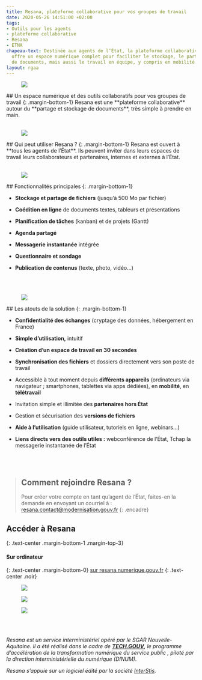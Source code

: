 ```yaml
---
title: Resana, plateforme collaborative pour vos groupes de travail
date: 2020-05-26 14:51:00 +02:00
tags:
- Outils pour les agents
- plateforme collaborative
- Resana
- ETNA
chapeau-text: Destinée aux agents de l’État, la plateforme collaborative Resana leur
  offre un espace numérique complet pour faciliter le stockage, le partage et la coédition
  de documents, mais aussi le travail en équipe, y compris en mobilité.
layout: rgaa
---
```


<figure class='image-left' style='width: 8%;'>
<img src="/uploads/picto-ordi.png"/>
</figure>## Un espace numérique et des outils collaboratifs pour vos groupes de travail
{: .margin-bottom-1}
Resana est une **plateforme collaborative** autour du **partage et stockage de documents**, très simple à prendre en main.
<br>
<br>

<figure class='image-left' style='width: 6%;'>
<img src="/uploads/group-bleu.png"/>
</figure>## Qui peut utiliser Resana ?
{: .margin-bottom-1}
Resana est ouvert à **tous les agents de l’État**. Ils peuvent inviter dans leurs espaces de travail leurs collaborateurs et partenaires, internes et externes à l’État.
<br>
<br>

<figure class='image-left' style='width: 6%;'>
<img src="/uploads/picto-intervention.png"/>
</figure>## Fonctionnalités principales
{: .margin-bottom-1}

* **Stockage et partage de fichiers** (jusqu’à 500 Mo par fichier)

* **Coédition en ligne** de documents textes, tableurs et présentations

* **Planification de tâches** (kanban) et de projets (Gantt)

* **Agenda partagé**

* **Messagerie instantanée** intégrée

* **Questionnaire et sondage**

* **Publication de contenus** (texte, photo, vidéo...)
<br>
<br>

<figure class='image-left' style='width: 6%;'>
<img src="/uploads/Atout.png"/>
</figure>## Les atouts de la solution
{: .margin-bottom-1}

* **Confidentialité des échanges** (cryptage des données, hébergement en France)

* **Simple d’utilisation,** intuitif

* **Création d’un espace de travail en 30 secondes**

* **Synchronisation des fichiers** et dossiers directement vers son poste de travail

* Accessible à tout moment depuis **différents appareils** (ordinateurs via navigateur ; smartphones, tablettes via apps dédiées), en **mobilité**, en **télétravail**

* Invitation simple et illimitée des **partenaires hors État**

* Gestion et sécurisation des **versions de fichiers**

* **Aide à l’utilisation** (guide utilisateur, tutoriels en ligne, webinars…)

* **Liens directs vers des outils utiles :** webconférence de l’État, Tchap la messagerie instantanée de l’État
<br>
<br>


> ## Comment rejoindre Resana ?
> 
> Pour créer votre compte en tant qu’agent de l’État, faites-en la demande en envoyant un courriel à : <a href="mailto:resana.contact@modernisation.gouv.fr?subject=Demande de création de compte sur RESANA&amp;body=Bonjour, je souhaite rejoindre la plateforme collaborative RESANA dans le cadre de XXXX">resana.contact@modernisation.gouv.fr</a>
{: .encadre}

## Accéder à Resana
{: .text-center .margin-bottom-1 .margin-top-3}

#### Sur ordinateur
{: .text-center .margin-bottom-0}
[sur resana.numerique.gouv.fr](https://resana.numerique.gouv.fr/)
{: .text-center .noir}
<a href="https://resana.numerique.gouv.fr/" alt="Tchap version web"><figure class='image-center' style='width: 10%;'><img src="/uploads/monitor.png"></figure></a>
<a href="https://play.google.com/store/apps/details?id=com.ionicframework.resana2377483&hl=fr" alt="Télécharger l'application sur Google play"><figure class='image-center' style='width: 30%;'><img src="/uploads/googleplay.png"></figure></a>
<a href="https://apps.apple.com/fr/app/resana/id1443845334" alt="Télécharger l'application sur l'Appstore"><figure class='image-center' style='width: 30%;'><img src="/uploads/appstore.png"></figure></a>

<br>
<br>

*Resana est un service interministériel opéré par le SGAR Nouvelle-Aquitaine. Il a été réalisé dans le cadre de **[TECH.GOUV](https://www.numerique.gouv.fr/publication/tech-gouv-strategie-et-feuille-de-route-2019-2021/)**, le programme d’accélération de la transformation numérique du service public , piloté par la direction interministérielle du numérique (DINUM).*

*Resana s’appuie sur un logiciel édité par la société [InterStis](https://interstis.fr/).* <br>